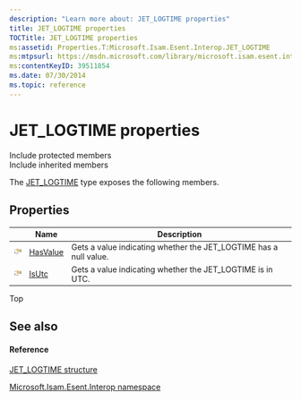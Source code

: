 ```yaml
---
description: "Learn more about: JET_LOGTIME properties"
title: JET_LOGTIME properties
TOCTitle: JET_LOGTIME properties
ms:assetid: Properties.T:Microsoft.Isam.Esent.Interop.JET_LOGTIME
ms:mtpsurl: https://msdn.microsoft.com/library/microsoft.isam.esent.interop.jet_logtime_properties(v=EXCHG.10)
ms:contentKeyID: 39511854
ms.date: 07/30/2014
ms.topic: reference
---
```


# JET_LOGTIME properties

Include protected members  
Include inherited members  

The [JET_LOGTIME](./jet-logtime-structure2.md) type exposes the following members.

## Properties

<table>
<thead>
<tr class="header">
<th> </th>
<th>Name</th>
<th>Description</th>
</tr>
</thead>
<tbody>
<tr class="odd">
<td><img src="../images/dn292128.pubproperty(exchg.10).gif" title="Public property" alt="Public property" /></td>
<td><a href="hh557780(v=exchg.10).md">HasValue</a></td>
<td>Gets a value indicating whether the JET_LOGTIME has a null value.</td>
</tr>
<tr class="even">
<td><img src="../images/dn292128.pubproperty(exchg.10).gif" title="Public property" alt="Public property" /></td>
<td><a href="hh578730(v=exchg.10).md">IsUtc</a></td>
<td>Gets a value indicating whether the JET_LOGTIME is in UTC.</td>
</tr>
</tbody>
</table>


Top

## See also

#### Reference

[JET_LOGTIME structure](./jet-logtime-structure2.md)

[Microsoft.Isam.Esent.Interop namespace](./microsoft.isam.esent.interop-namespace.md)
